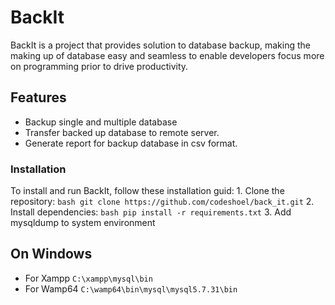 # BackIt
BackIt is a project that provides solution to database backup, making the making up of database easy and seamless to enable developers focus more on programming prior to drive productivity.

## Features
-   Backup single and multiple database
-   Transfer backed up database to remote server.
-   Generate report for backup database in csv format.

### Installation
To install and run BackIt, follow these installation guid:
    1. Clone the repository:
```bash git clone https://github.com/codeshoel/back_it.git```
    2. Install dependencies:
```bash pip install -r requirements.txt```
    3. Add mysqldump to system environment
## On Windows
-   For Xampp
    ```C:\xampp\mysql\bin```
-   For Wamp64
    ```C:\wamp64\bin\mysql\mysql5.7.31\bin```




